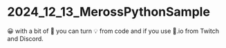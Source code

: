 # 2024_12_13_MerossPythonSample
😀 with a bit of 🐍 you can turn 💡 from code and if you use 🍺.io from Twitch and Discord.
